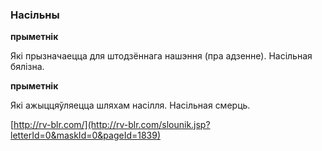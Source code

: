 ### Насільны
**прыметнік**

Які прызначаецца для штодзённага нашэння (пра адзенне). Насільная бялізна.

**прыметнік**

Які ажыццяўляецца шляхам насілля. Насільная смерць.

<a rel="author">[http://rv-blr.com/](http://rv-blr.com/slounik.jsp?letterId=0&maskId=0&pageId=1839)</a>
